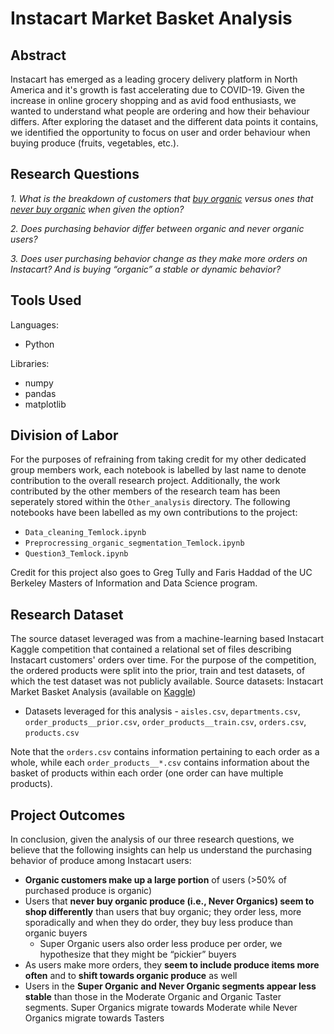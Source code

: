 # Instacart Market Basket Analysis

## Abstract

Instacart has emerged as a leading grocery delivery platform in North America and it's growth is fast accelerating due to COVID-19. Given the increase in online grocery shopping and as avid food enthusiasts, we wanted to understand what people are ordering and how their behaviour differs. After exploring the dataset and the different data points it contains, we identified the opportunity to focus on user and order behaviour when buying produce (fruits, vegetables, etc.).

## Research Questions

*1. What is the breakdown of customers that <ins>buy organic</ins> versus ones that <ins>never buy
organic</ins> when given the option?*

*2. Does purchasing behavior differ between organic and never organic users?*

*3. Does user purchasing behavior change as they make more orders on Instacart? And is
buying “organic” a stable or dynamic behavior?*

## Tools Used

Languages:
- Python

Libraries:
- numpy
- pandas
- matplotlib

## Division of Labor
For the purposes of refraining from taking credit for my other dedicated group members work, each notebook is labelled by last name to denote contribution to the overall research project. Additionally, the work contributed by the other members of the research team has been seperately stored within the `Other_analysis` directory. The following notebooks have been labelled as my own contributions to the project:

- `Data_cleaning_Temlock.ipynb`
- `Preprocressing_organic_segmentation_Temlock.ipynb`
- `Question3_Temlock.ipynb`

Credit for this project also goes to Greg Tully and Faris Haddad of the UC Berkeley Masters of Information and Data Science program.

## Research Dataset

The source dataset leveraged was from a machine-learning based Instacart Kaggle
competition that contained a relational set of files describing Instacart customers' orders over
time. For the purpose of the competition, the ordered products were split into the prior, train and
test datasets, of which the test dataset was not publicly available.
Source datasets: Instacart Market Basket Analysis (available on [Kaggle](https://www.kaggle.com/c/instacart-market-basket-analysis/data))

- Datasets leveraged for this analysis - `aisles.csv`, `departments.csv`,
`order_products__prior.csv`, `order_products__train.csv`, `orders.csv`, `products.csv`

Note that the `orders.csv` contains information pertaining to each order as a whole, while
each `order_products__*.csv` contains information about the basket of products within each
order (one order can have multiple products).

## Project Outcomes

In conclusion, given the analysis of our three research questions, we believe that the following
insights can help us understand the purchasing behavior of produce among Instacart users:

- **Organic customers make up a large portion** of users (>50% of purchased produce is
organic)
- Users that **never buy organic produce (i.e., Never Organics) seem to shop
differently** than users that buy organic; they order less, more sporadically and when
they do order, they buy less produce than organic buyers
	 - Super Organic users also order less produce per order, we hypothesize that they
might be “pickier” buyers
- As users make more orders, they **seem to include produce items more often** and to
**shift towards organic produce** as well
- Users in the **Super Organic and Never Organic segments appear less stable** than
those in the Moderate Organic and Organic Taster segments. Super Organics migrate
towards Moderate while Never Organics migrate towards Tasters
